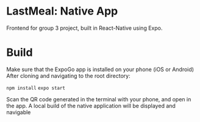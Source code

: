 # LastMeal: Native App

Frontend for group 3 project, built in React-Native using Expo.

# Build

Make sure that the ExpoGo app is installed on your phone (iOS or Android)
After cloning and navigating to the root directory:

```npm install```
```expo start```

Scan the QR code generated in the terminal with your phone, and open in the app. 
A local build of the native application will be displayed and navigable
